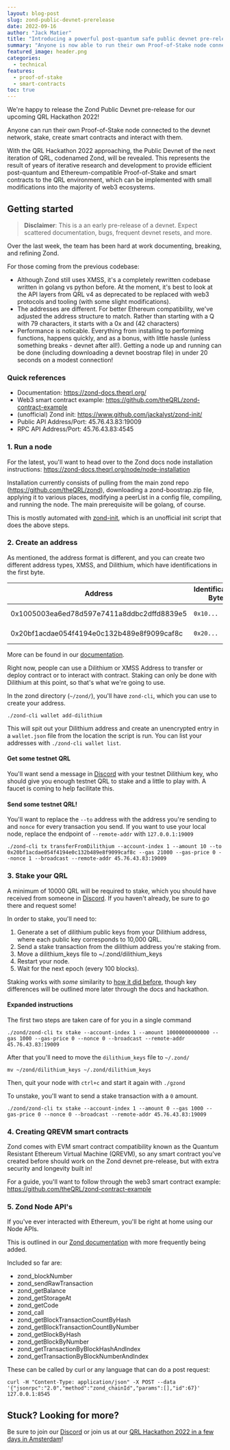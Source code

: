 ```yaml
---
layout: blog-post
slug: zond-public-devnet-prerelease
date: 2022-09-16
author: "Jack Matier"
title: "Introducing a powerful post-quantum safe public devnet pre-release with Ethereum Web3 ecosystem compatibility"
summary: "Anyone is now able to run their own Proof-of-Stake node connected to the public devnet network, stake, and enjoy many of the pleasures of the web3 ecosystem, all while knowing that it was created with longevity and security in mind."
featured_image: header.png
categories:
  - technical
features:
  - proof-of-stake
  - smart-contracts
toc: true
---
```


We're happy to release the Zond Public Devnet pre-release for our upcoming QRL Hackathon 2022!

Anyone can run their own Proof-of-Stake node connected to the devnet network, stake, create smart contracts and interact with them.

With the QRL Hackathon 2022 approaching, the Public Devnet of the next iteration of QRL, codenamed Zond, will be revealed.
This represents the result of years of iterative research and development to provide efficient post-quantum and Ethereum-compatible Proof-of-Stake and smart contracts to the QRL environment, which can be implemented with small modifications into the majority of web3 ecosystems. 

## Getting started

> **Disclaimer**: This is a an early pre-release of a devnet. Expect scattered documentation, bugs, frequent devnet resets, and more.

Over the last week, the team has been hard at work documenting, breaking, and refining Zond.

For those coming from the previous codebase:

- Although Zond still uses XMSS, it's a completely rewritten codebase written in golang vs python before. At the moment, it's best to look at the API layers from QRL v4 as deprecated to be replaced with web3 protocols and tooling (with some slight modifications).
- The addresses are different. For better Ethereum compatibility, we've adjusted the address structure to match. Rather than starting with a Q with 79 characters, it starts with a 0x and (42 characters)
- Performance is noticable. Everything from installing to performing functions, happens quickly, and as a bonus, with little hassle (unless something breaks - devnet after all!). Getting a node up and running can be done (including downloading a devnet boostrap file) in under 20 seconds on a modest connection!

### Quick references

- Documentation: https://zond-docs.theqrl.org/
- Web3 smart contract example: https://github.com/theQRL/zond-contract-example
- (unofficial) Zond init: https://www.github.com/jackalyst/zond-init/
- Public API Address/Port: 45.76.43.83:19009
- RPC API Address/Port: 45.76.43.83:4545

### 1. Run a node

For the latest, you'll want to head over to the Zond docs node installation instructions: https://zond-docs.theqrl.org/node/node-installation

Installation currently consists of pulling from the main zond repo (https://github.com/theQRL/zond), downloading a zond-boostrap.zip file, applying it to various places, modifying a peerList in a config file, compiling, and running the node. The main prerequisite will be golang, of course.

This is mostly automated with [zond-init](https://www.github.com/jackalyst/zond-init/), which is an unofficial init script that does the above steps.

### 2. Create an address

As mentioned, the address format is different, and you can create two different address types, XMSS, and Dilithium, which have identifications in the first byte.

| Address | Identification Byte | Type  |
|--|--|--|
| 0x1005003ea6ed78d597e7411a8ddbc2dffd8839e5| `0x10...` | XMSS Address |
| 0x20bf1acdae054f4194e0c132b489e8f9099caf8c| `0x20...` | Dilithium Address |

More can be found in our [documentation](https://zond-docs.theqrl.org/wallet/node/node-cli-wallet).

Right now, people can use a Dilithium or XMSS Address to transfer or deploy contract or to interact with contract. Staking can only be done with Dilithium at this point, so that's what we're going to use.

In the zond directory (`~/zond/`), you'll have `zond-cli`, which you can use to create your address.

```
./zond-cli wallet add-dilithium
```

This will spit out your Dilithium address and create an unencrypted entry in a `wallet.json` file from the location the script is run. You can list your addresses with `./zond-cli wallet list`. 

#### Get some testnet QRL

You'll want send a message in [Discord](/discord) with your testnet Dilithium key, who should give you enough testnet QRL to stake and a little to play with. A faucet is coming to help facilitate this.

#### Send some testnet QRL!

You'll want to replace the `--to` address with the address you're sending to and `nonce` for every transaction you send. If you want to use your local node, replace the endpoint of `--remote-addr` with `127.0.0.1:19009`

```
./zond-cli tx transferFromDilithium --account-index 1 --amount 10 --to 0x20bf1acdae054f4194e0c132b489e8f9099caf8c --gas 21000 --gas-price 0 --nonce 1 --broadcast --remote-addr 45.76.43.83:19009
```

### 3. Stake your QRL

A minimum of 10000 QRL will be required to stake, which you should have received from someone in [Discord](/discord). If you haven't already, be sure to go there and request some!

In order to stake, you'll need to:

1. Generate a set of dilithium public keys from your Dilithium address, where each public key corresponds to 10,000 QRL.
2. Send a stake transaction from the dilithium address you're staking from.
3. Move a dilithium_keys file to ~/.zond/dilithium_keys
4. Restart your node.
5. Wait for the next epoch (every 100 blocks).

Staking works with *some* similarity to [how it did before](/blog/project-zond-qrls-proof-of-stake-code-is-released-to-the-public/#putting-it-all-together), though key differences will be outlined more later through the docs and hackathon.

#### Expanded instructions

The first two steps are taken care of for you in a single command

```
./zond/zond-cli tx stake --account-index 1 --amount 10000000000000 --gas 1000 --gas-price 0 --nonce 0 --broadcast --remote-addr 45.76.43.83:19009
```

After that you'll need to move the `dilithium_keys` file to `~/.zond/`

```
mv ~/zond/dilithium_keys ~/.zond/dilithium_keys
```

Then, quit your node with `ctrl+c` and start it again with `./gzond`

To unstake, you'll want to send a stake transaction with a `0` amount.

```
./zond/zond-cli tx stake --account-index 1 --amount 0 --gas 1000 --gas-price 0 --nonce 0 --broadcast --remote-addr 45.76.43.83:19009
```

### 4. Creating QREVM smart contracts

Zond comes with EVM smart contract compatibility known as the Quantum Resistant Ethereum Virtual Machine (QREVM), so any smart contract you've created before should work on the Zond devnet pre-release, but with extra security and longevity built in!

For a guide, you'll want to follow through the web3 smart contract example:
https://github.com/theQRL/zond-contract-example


### 5. Zond Node API's

If you've ever interacted with Ethereum, you'll be right at home using our Node APIs.

This is outlined in our [Zond documentation](https://zond-docs.theqrl.org/node/node-api#gossip-state-history) with more frequently being added.

Included so far are: 

- zond_blockNumber
- zond_sendRawTransaction
- zond_getBalance
- zond_getStorageAt
- zond_getCode
- zond_call
- zond_getBlockTransactionCountByHash
- zond_getBlockTransactionCountByNumber
- zond_getBlockByHash
- zond_getBlockByNumber
- zond_getTransactionByBlockHashAndIndex
- zond_getTransactionByBlockNumberAndIndex

These can be called by curl or any language that can do a post request:

```
curl -H "Content-Type: application/json" -X POST --data '{"jsonrpc":"2.0","method":"zond_chainId","params":[],"id":67}' 127.0.0.1:8545
```

## Stuck? Looking for more?

Be sure to join our [Discord](/discord) or join us at our [QRL Hackathon 2022 in a few days in Amsterdam](/events/qrl-hackathon-2022)!